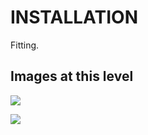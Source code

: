 # INSTALLATION
Fitting.

## Images at this level

![](https://github.com/geebles/Super-AIO/raw/master/docs/IMAGES/SAIO/COMMON/INSTALLATION/1.jpg)

![](https://github.com/geebles/Super-AIO/raw/master/docs/IMAGES/SAIO/COMMON/INSTALLATION/2.jpg)
